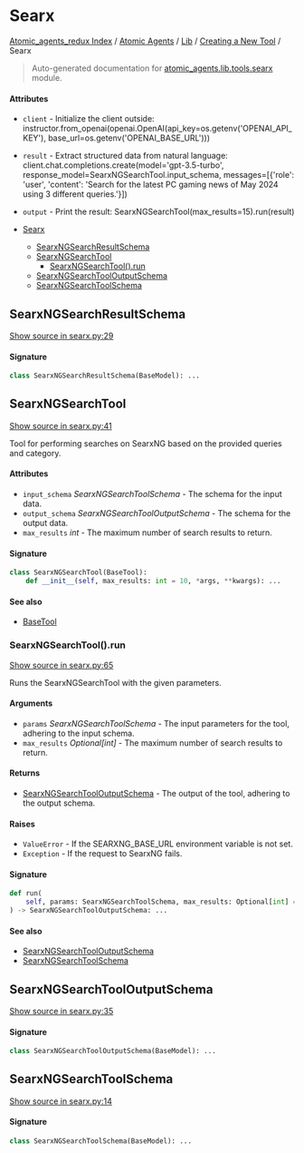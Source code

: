 # Searx

[Atomic_agents_redux Index](../../../README.md#atomic_agents_redux-index) / [Atomic Agents](../../index.md#atomic-agents) / [Lib](../index.md#lib) / [Creating a New Tool](./index.md#creating-a-new-tool) / Searx

> Auto-generated documentation for [atomic_agents.lib.tools.searx](../../../../atomic_agents/lib/tools/searx.py) module.

#### Attributes

- `client` - Initialize the client outside: instructor.from_openai(openai.OpenAI(api_key=os.getenv('OPENAI_API_KEY'), base_url=os.getenv('OPENAI_BASE_URL')))

- `result` - Extract structured data from natural language: client.chat.completions.create(model='gpt-3.5-turbo', response_model=SearxNGSearchTool.input_schema, messages=[{'role': 'user', 'content': 'Search for the latest PC gaming news of May 2024 using 3 different queries.'}])

- `output` - Print the result: SearxNGSearchTool(max_results=15).run(result)


- [Searx](#searx)
  - [SearxNGSearchResultSchema](#searxngsearchresultschema)
  - [SearxNGSearchTool](#searxngsearchtool)
    - [SearxNGSearchTool().run](#searxngsearchtool()run)
  - [SearxNGSearchToolOutputSchema](#searxngsearchtooloutputschema)
  - [SearxNGSearchToolSchema](#searxngsearchtoolschema)

## SearxNGSearchResultSchema

[Show source in searx.py:29](../../../../atomic_agents/lib/tools/searx.py#L29)

#### Signature

```python
class SearxNGSearchResultSchema(BaseModel): ...
```



## SearxNGSearchTool

[Show source in searx.py:41](../../../../atomic_agents/lib/tools/searx.py#L41)

Tool for performing searches on SearxNG based on the provided queries and category.

#### Attributes

- `input_schema` *SearxNGSearchToolSchema* - The schema for the input data.
- `output_schema` *SearxNGSearchToolOutputSchema* - The schema for the output data.
- `max_results` *int* - The maximum number of search results to return.

#### Signature

```python
class SearxNGSearchTool(BaseTool):
    def __init__(self, max_results: int = 10, *args, **kwargs): ...
```

#### See also

- [BaseTool](./base.md#basetool)

### SearxNGSearchTool().run

[Show source in searx.py:65](../../../../atomic_agents/lib/tools/searx.py#L65)

Runs the SearxNGSearchTool with the given parameters.

#### Arguments

- `params` *SearxNGSearchToolSchema* - The input parameters for the tool, adhering to the input schema.
- `max_results` *Optional[int]* - The maximum number of search results to return.

#### Returns

- [SearxNGSearchToolOutputSchema](#searxngsearchtooloutputschema) - The output of the tool, adhering to the output schema.

#### Raises

- `ValueError` - If the SEARXNG_BASE_URL environment variable is not set.
- `Exception` - If the request to SearxNG fails.

#### Signature

```python
def run(
    self, params: SearxNGSearchToolSchema, max_results: Optional[int] = None
) -> SearxNGSearchToolOutputSchema: ...
```

#### See also

- [SearxNGSearchToolOutputSchema](#searxngsearchtooloutputschema)
- [SearxNGSearchToolSchema](#searxngsearchtoolschema)



## SearxNGSearchToolOutputSchema

[Show source in searx.py:35](../../../../atomic_agents/lib/tools/searx.py#L35)

#### Signature

```python
class SearxNGSearchToolOutputSchema(BaseModel): ...
```



## SearxNGSearchToolSchema

[Show source in searx.py:14](../../../../atomic_agents/lib/tools/searx.py#L14)

#### Signature

```python
class SearxNGSearchToolSchema(BaseModel): ...
```